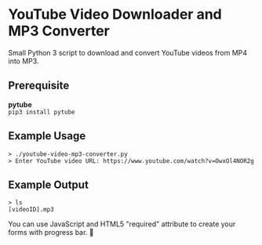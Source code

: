 # YouTube Video Downloader and MP3 Converter
Small Python 3 script to download and convert YouTube videos from MP4 into MP3.

## Prerequisite
**pytube** <br />
`pip3 install pytube`

## Example Usage
`> ./youtube-video-mp3-converter.py`<br />
`> Enter YouTube video URL: https://www.youtube.com/watch?v=OwxOl4NOR2g`<br />

## Example Output
`> ls`<br />
`[videoID].mp3`<br />

You can use JavaScript and HTML5 "required" attribute to create your forms with progress bar. :running:
